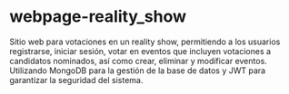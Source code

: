 # webpage-reality_show
Sitio web para votaciones en un reality show, permitiendo a los usuarios registrarse, iniciar sesión, votar en eventos que incluyen votaciones a candidatos nominados, así como crear, eliminar y modificar eventos. Utilizando MongoDB para la gestión de la base de datos y JWT para garantizar la seguridad del sistema.
